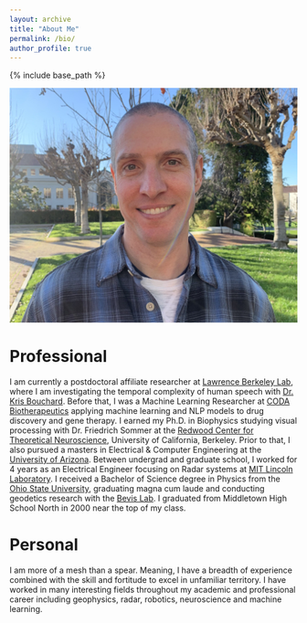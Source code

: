 ```yaml
---
layout: archive
title: "About Me"
permalink: /bio/
author_profile: true
---
```


{% include base_path %}

<!-- Photo of me here -->
<img src='/images/Warner_HS2.jpg'><br/>


Professional
======

I am currently a postdoctoral affiliate researcher at [Lawrence Berkeley Lab](https://www.lbl.gov), where I am investigating the temporal complexity of human speech with [Dr. Kris Bouchard](https://biosciences.lbl.gov/profiles/kristofer-e-bouchard/). Before that, I was a Machine Learning Researcher at [CODA Biotherapeutics](https://www.crunchbase.com/organization/coda-biotherapeutics) applying machine learning and NLP models to drug discovery and gene therapy. I earned my Ph.D. in Biophysics studying visual processing with Dr. Friedrich Sommer at the [Redwood Center for Theoretical Neuroscience](https://redwood.berkeley.edu), University of California, Berkeley. Prior to that, I also pursued a masters in Electrical & Computer Engineering at the [University of Arizona](https://ece.engineering.arizona.edu). Between undergrad and graduate school, I worked for 4 years as an Electrical Engineer focusing on Radar systems at [MIT Lincoln Laboratory](https://www.ll.mit.edu). I received a Bachelor of Science degree in Physics from the [Ohio State University](https://physics.osu.edu), graduating magna cum laude and conducting geodetics research with the [Bevis Lab](https://earthsciences.osu.edu/people/bevis.6). I graduated from Middletown High School North in 2000 near the top of my class.


Personal
======

I am more of a mesh than a spear. Meaning, I have a breadth of experience combined with the skill and fortitude to excel in unfamiliar territory. I have worked in many interesting fields throughout my academic and professional career including geophysics, radar, robotics, neuroscience and machine learning. 


